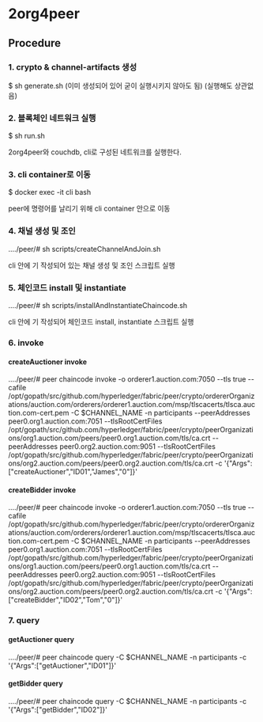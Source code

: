 # 2org4peer 
## Procedure

### 1. crypto & channel-artifacts 생성
$ sh generate.sh
(이미 생성되어 있어 굳이 실행시키지 않아도 됨)
(실행해도 상관없음)


### 2. 블록체인 네트워크 실행
$ sh run.sh

2org4peer와 couchdb, cli로 구성된 네트워크를 실행한다.


### 3. cli container로 이동
$ docker exec -it cli bash

peer에 명령어를 날리기 위해 cli container 안으로 이동


### 4. 채널 생성 및 조인
..../peer/# sh scripts/createChannelAndJoin.sh

cli 안에 기 작성되어 있는 채널 생성 및 조인 스크립트 실행


### 5. 체인코드 install 및 instantiate
..../peer/# sh scripts/installAndInstantiateChaincode.sh

cli 안에 기 작성되어 체인코드 install, instantiate 스크립트 실행


### 6. invoke 
#### createAuctioner invoke
..../peer/# peer chaincode invoke -o orderer1.auction.com:7050 --tls true --cafile /opt/gopath/src/github.com/hyperledger/fabric/peer/crypto/ordererOrganizations/auction.com/orderers/orderer1.auction.com/msp/tlscacerts/tlsca.auction.com-cert.pem -C $CHANNEL_NAME -n participants --peerAddresses peer0.org1.auction.com:7051 --tlsRootCertFiles /opt/gopath/src/github.com/hyperledger/fabric/peer/crypto/peerOrganizations/org1.auction.com/peers/peer0.org1.auction.com/tls/ca.crt --peerAddresses peer0.org2.auction.com:9051 --tlsRootCertFiles /opt/gopath/src/github.com/hyperledger/fabric/peer/crypto/peerOrganizations/org2.auction.com/peers/peer0.org2.auction.com/tls/ca.crt -c '{"Args":["createAuctioner","ID01","James","0"]}'

#### createBidder invoke
..../peer/# peer chaincode invoke -o orderer1.auction.com:7050 --tls true --cafile /opt/gopath/src/github.com/hyperledger/fabric/peer/crypto/ordererOrganizations/auction.com/orderers/orderer1.auction.com/msp/tlscacerts/tlsca.auction.com-cert.pem -C $CHANNEL_NAME -n participants --peerAddresses peer0.org1.auction.com:7051 --tlsRootCertFiles /opt/gopath/src/github.com/hyperledger/fabric/peer/crypto/peerOrganizations/org1.auction.com/peers/peer0.org1.auction.com/tls/ca.crt --peerAddresses peer0.org2.auction.com:9051 --tlsRootCertFiles /opt/gopath/src/github.com/hyperledger/fabric/peer/crypto/peerOrganizations/org2.auction.com/peers/peer0.org2.auction.com/tls/ca.crt -c '{"Args":["createBidder","ID02","Tom","0"]}'

### 7. query
#### getAuctioner query
..../peer/# peer chaincode query -C $CHANNEL_NAME -n participants -c '{"Args":["getAuctioner","ID01"]}'

#### getBidder query
..../peer/# peer chaincode query -C $CHANNEL_NAME -n participants -c '{"Args":["getBidder","ID02"]}'

